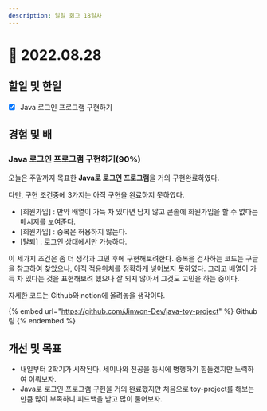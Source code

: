```yaml
---
description: 일일 회고 18일차
---
```


# 🙂 2022.08.28

## 할일 및 한일

* [x] Java 로그인 프로그램 구현하기

## 경험 및 배

### Java 로그인 프로그램 구현하기(90%)

오늘은 주말까지 목표한 **Java로 로그인 프로그램**을 거의 구현완료하였다.

다만, 구현 조건중에 3가지는 아직 구현을 완료하지 못하였다.

* \[회원가입] : 만약 배열이 가득 차 있다면 담지 않고 콘솔에 회원가입을 할 수 없다는 메시지를 보여준다.
* \[회원가입] : 중복은 허용하지 않는다.
* \[탈퇴] : 로그인 상태에서만 가능하다.

이 세가지 조건은 좀 더 생각과 고민 후에 구현해보려한다. 중복을 검사하는 코드는 구글을 참고하여 찾았으나, 아직 적용위치를 정확하게 넣어보지 못하였다. 그리고 배열이 가득 차 있다는 것을 표현해보려 했으나 잘 되지 않아서 그것도 고민을 하는 중이다.

자세한 코드는 Github와 notion에 올려놓을 생각이다.

{% embed url="https://github.com/Jinwon-Dev/java-toy-project" %}
Github 링
{% endembed %}

## 개선 및 목표

* 내일부터 2학기가 시작된다. 세미나와 전공을 동시에 병행하기 힘들겠지만 노력하여 이뤄보자.
* Java로 로그인 프로그램 구현을 거의 완료했지만 처음으로 toy-project를 해보는 만큼 많이 부족하니 피드백을 받고 많이 물어보자.
